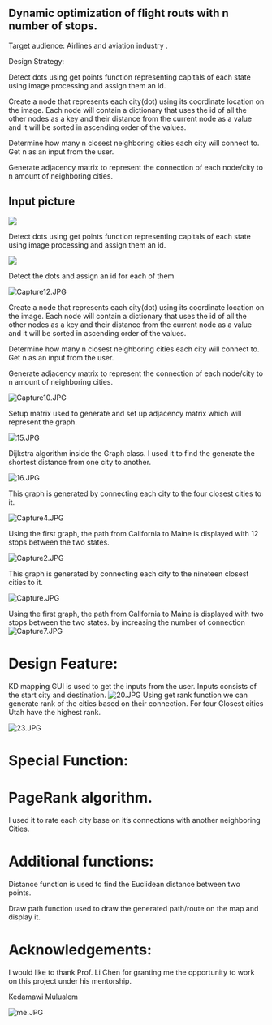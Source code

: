 
<h2>Dynamic optimization of flight routs with n number of stops.</h2>
Target audience: Airlines and aviation industry .

Design Strategy:

Detect dots using get points function representing capitals of each state using image processing
 and assign them an id.



Create a node that represents each city(dot) using its coordinate location on the image.
Each node will contain a dictionary that uses the id of all the other nodes as a key and their 
distance from the  current node as a value and it will be sorted  in ascending order of the values.




Determine how many n closest neighboring cities each city will connect to. Get n as an input from the user.

Generate adjacency matrix to represent the connection of each node/city to n amount of neighboring cities.

<h2>Input picture</h2>

![](/usadoted.jpg)

Detect dots using get points function representing capitals of each state using image processing
 and assign them an id.

![](/kd.jpg)

Detect the dots and assign an id for each of them

![Capture12.JPG](/Capture12.JPG)



Create a node that represents each city(dot) using its coordinate location on the image.
Each node will contain a dictionary that uses the id of all the other nodes as a key and their 
distance from the  current node as a value and it will be sorted  in ascending order of the values.



Determine how many n closest neighboring cities each city will connect to. Get n as an input from the user.

Generate adjacency matrix to represent the connection of each node/city to n amount of neighboring cities.

![Capture10.JPG](/Capture10.JPG)

Setup matrix used to generate and set up adjacency matrix
 which will represent the graph.

![15.JPG](/15.JPG)

Dijkstra algorithm inside the Graph class. I used it to find the generate the shortest 
distance from one city to another.

![16.JPG](/16.JPG)


This graph is generated by connecting each city to the four closest cities to it.

![Capture4.JPG](/Capture4.JPG)

Using the first graph, the path from California to Maine is displayed with 12 stops between the two states.


![Capture2.JPG](/Capture2.JPG)

This graph is generated by connecting each city to the nineteen closest cities to it.

![Capture.JPG](/Capture.JPG)

Using the first graph, the path from California to Maine is displayed with two stops between the two states. by increasing the number of connection
![Capture7.JPG](/Capture7.JPG)
<h1>Design Feature:</h1>

KD mapping GUI is used to get the inputs from the user.
Inputs consists of the start city and destination.
![20.JPG](/20.JPG)
Using get rank function we can generate rank of the cities based on their connection. 
For four Closest cities Utah have the highest rank.

![23.JPG](/23.JPG)

<h1>Special Function:</h1>

<h1>PageRank algorithm.</h1>

I used it to rate each city base on it’s connections with another neighboring Cities.


<h1>Additional functions:</h1>

Distance function is used to find the Euclidean distance between two points.



Draw path function used to draw the generated path/route on the map and display it.



<h1>Acknowledgements: </h1>
I would like to thank Prof. Li Chen for granting me the opportunity to work on this project under his mentorship.

Kedamawi Mulualem


![me.JPG](/me.JPG)
